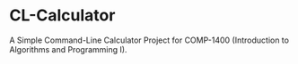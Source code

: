 # CL-Calculator
A Simple Command-Line Calculator Project for COMP-1400 (Introduction to Algorithms and Programming I).

